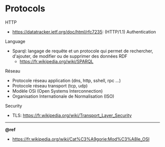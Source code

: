 # Protocols

HTTP
- https://datatracker.ietf.org/doc/html/rfc7235: (HTTP/1.1) Authentication

Language
- Sparql: langage de requête et un protocole qui permet de rechercher, d'ajouter, de modifier ou de supprimer des données RDF 
  + https://fr.wikipedia.org/wiki/SPARQL

Réseau
- Protocole réseau application (dns, http, sshell, rpc ...)
- Protocole réseau transport (tcp, udp)
- Modèle OSi (Open Systems Interconnection)
- Organisation Internationale de Normalisation (ISO)

Security
* TLS: https://fr.wikipedia.org/wiki/Transport_Layer_Security

---
**@ref**  
- https://fr.wikipedia.org/wiki/Cat%C3%A9gorie:Mod%C3%A8le_OSI
